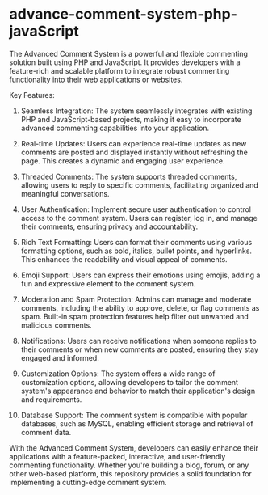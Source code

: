 # advance-comment-system-php-javaScript
The Advanced Comment System is a powerful and flexible commenting solution built using PHP and JavaScript. It provides developers with a feature-rich and scalable platform to integrate robust commenting functionality into their web applications or websites.

Key Features:
1. Seamless Integration: The system seamlessly integrates with existing PHP and JavaScript-based projects, making it easy to incorporate advanced commenting capabilities into your application.

2. Real-time Updates: Users can experience real-time updates as new comments are posted and displayed instantly without refreshing the page. This creates a dynamic and engaging user experience.

3. Threaded Comments: The system supports threaded comments, allowing users to reply to specific comments, facilitating organized and meaningful conversations.

4. User Authentication: Implement secure user authentication to control access to the comment system. Users can register, log in, and manage their comments, ensuring privacy and accountability.

5. Rich Text Formatting: Users can format their comments using various formatting options, such as bold, italics, bullet points, and hyperlinks. This enhances the readability and visual appeal of comments.

6. Emoji Support: Users can express their emotions using emojis, adding a fun and expressive element to the comment system.

7. Moderation and Spam Protection: Admins can manage and moderate comments, including the ability to approve, delete, or flag comments as spam. Built-in spam protection features help filter out unwanted and malicious comments.

8. Notifications: Users can receive notifications when someone replies to their comments or when new comments are posted, ensuring they stay engaged and informed.

9. Customization Options: The system offers a wide range of customization options, allowing developers to tailor the comment system's appearance and behavior to match their application's design and requirements.

10. Database Support: The comment system is compatible with popular databases, such as MySQL, enabling efficient storage and retrieval of comment data.

With the Advanced Comment System, developers can easily enhance their applications with a feature-packed, interactive, and user-friendly commenting functionality. Whether you're building a blog, forum, or any other web-based platform, this repository provides a solid foundation for implementing a cutting-edge comment system.
